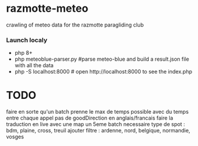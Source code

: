 # razmotte-meteo
crawling of meteo data for the razmotte paragliding club


### Launch localy

- php 8+
- php meteoblue-parser.py #parse meteo-blue and build a result.json file with all the data
- php -S localhost:8000 # open http://localhost:8000 to see the index.php


# TODO
faire en sorte qu'un batch prenne le max de temps possible avec du temps entre chaque appel
pas de goodDirection en anglais/francais faire la traduction en live avec une map
un 5eme batch necessaire
type de spot : bdm, plaine, cross, treuil
ajouter filtre : ardenne, nord, belgique, normandie, vosges